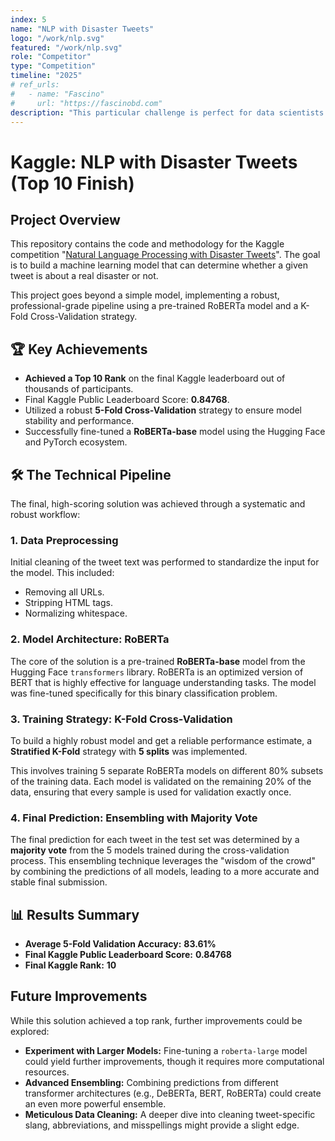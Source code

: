 ```yaml
---
index: 5
name: "NLP with Disaster Tweets"
logo: "/work/nlp.svg"
featured: "/work/nlp.svg"
role: "Competitor"
type: "Competition"
timeline: "2025"
# ref_urls:
#   - name: "Fascino"
#     url: "https://fascinobd.com"
description: "This particular challenge is perfect for data scientists looking to get started with Natural Language Processing. The competition dataset is not too big, and even if you don’t have much personal computing power, you can do all of the work in our free, no-setup, Jupyter Notebooks environment called Kaggle Notebooks."
---
```


# Kaggle: NLP with Disaster Tweets (Top 10 Finish)

[](https://www.kaggle.com/c/nlp-getting-started)
[](https://www.kaggle.com/c/nlp-getting-started/leaderboard)
[](https://www.python.org)
[](https://pytorch.org/)
[](https://github.com/huggingface/transformers)

## Project Overview

This repository contains the code and methodology for the Kaggle competition "[Natural Language Processing with Disaster Tweets](https://www.kaggle.com/c/nlp-getting-started)". The goal is to build a machine learning model that can determine whether a given tweet is about a real disaster or not.

This project goes beyond a simple model, implementing a robust, professional-grade pipeline using a pre-trained RoBERTa model and a K-Fold Cross-Validation strategy.

## 🏆 Key Achievements

  * **Achieved a Top 10 Rank** on the final Kaggle leaderboard out of thousands of participants.
  * Final Kaggle Public Leaderboard Score: **0.84768**.
  * Utilized a robust **5-Fold Cross-Validation** strategy to ensure model stability and performance.
  * Successfully fine-tuned a **RoBERTa-base** model using the Hugging Face and PyTorch ecosystem.

## 🛠️ The Technical Pipeline

The final, high-scoring solution was achieved through a systematic and robust workflow:

### 1\. Data Preprocessing

Initial cleaning of the tweet text was performed to standardize the input for the model. This included:

  * Removing all URLs.
  * Stripping HTML tags.
  * Normalizing whitespace.

### 2\. Model Architecture: RoBERTa

The core of the solution is a pre-trained **RoBERTa-base** model from the Hugging Face `transformers` library. RoBERTa is an optimized version of BERT that is highly effective for language understanding tasks. The model was fine-tuned specifically for this binary classification problem.

### 3\. Training Strategy: K-Fold Cross-Validation

To build a highly robust model and get a reliable performance estimate, a **Stratified K-Fold** strategy with **5 splits** was implemented.

This involves training 5 separate RoBERTa models on different 80% subsets of the training data. Each model is validated on the remaining 20% of the data, ensuring that every sample is used for validation exactly once.

### 4\. Final Prediction: Ensembling with Majority Vote

The final prediction for each tweet in the test set was determined by a **majority vote** from the 5 models trained during the cross-validation process. This ensembling technique leverages the "wisdom of the crowd" by combining the predictions of all models, leading to a more accurate and stable final submission.

## 📊 Results Summary

  * **Average 5-Fold Validation Accuracy:** **83.61%**
  * **Final Kaggle Public Leaderboard Score:** **0.84768**
  * **Final Kaggle Rank:** **10**

## Future Improvements

While this solution achieved a top rank, further improvements could be explored:

  * **Experiment with Larger Models:** Fine-tuning a `roberta-large` model could yield further improvements, though it requires more computational resources.
  * **Advanced Ensembling:** Combining predictions from different transformer architectures (e.g., DeBERTa, BERT, RoBERTa) could create an even more powerful ensemble.
  * **Meticulous Data Cleaning:** A deeper dive into cleaning tweet-specific slang, abbreviations, and misspellings might provide a slight edge.


